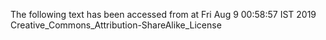 The following text has been accessed from at Fri Aug 9 00:58:57 IST 2019
Creative_Commons_Attribution-ShareAlike_License

